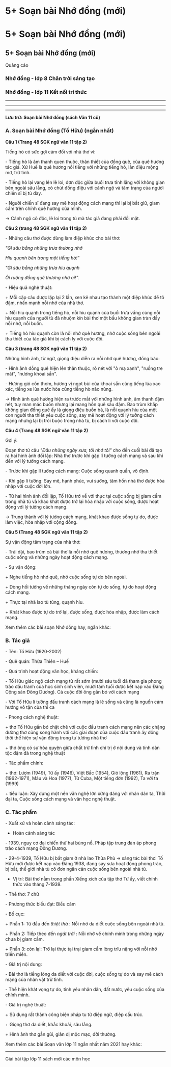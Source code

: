 # 5+ Soạn bài Nhớ đồng (mới)

# 5+ Soạn bài Nhớ đồng (mới)

## 5+ Soạn bài Nhớ đồng (mới)

Quảng cáo

### Nhớ đồng - lớp 8 Chân trời sáng tạo

### Nhớ đồng - lớp 11 Kết nối tri thức

* * *

* * *

* * *

**Lưu trữ: Soạn bài Nhớ đồng (sách Văn 11 cũ)**

### **A. Soạn bài Nhớ đồng (Tố Hữu) (ngắn nhất)**

**Câu 1 (Trang 48 SGK ngữ văn 11 tập 2)**

Tiếng hò có sức gợi cảm đối với nhà thơ vì: 

\- Tiếng hò là âm thanh quen thuộc, thân thiết của đồng quê, của quê hương tác giả. Xứ Huế là quê hương nổi tiếng với những tiếng hò, làn điệu mộng mơ, trữ tình. 

\- Tiếng hò lại vang lên lẻ loi, đơn độc giữa buổi trưa tĩnh lặng với không gian bên ngoài sâu lắng, có chút đồng điệu với cảnh ngộ và tâm trạng của người chiến sĩ bị tù đày. 

\- Người chiến sĩ đang say mê hoạt động cách mạng thì lại bị bắt giữ, giam cầm trên chính quê hương của mình. 

→ Cảnh ngộ cô độc, lẻ loi trong tù mà tác giả đang phải đối mặt. 

**Câu 2 (trang 48 SGK ngữ văn 11 tập 2)**

\- Những câu thơ được dùng làm điệp khúc cho bài thơ: 

_"Gì sâu bằng những trưa thương nhớ_

_Hiu quạnh bên trong một tiếng hò!"_

_"Gì sâu bằng những trưa hiu quạnh_

_Ôi ruộng đồng quê thương nhớ ai!"._

\- Hiệu quả nghệ thuật: 

\+ Mỗi cặp câu được lặp lại 2 lần, xen kẽ nhau tạo thành một điệp khúc để tô đậm, nhấn mạnh nỗi nhớ của nhà thơ. 

\+ Nỗi hiu quạnh trong tiếng hò, nỗi hiu quạnh của buổi trưa vắng cùng nỗi hiu quạnh của người tù đã nhuộm kín bài thơ một bầu không gian tràn đầy nỗi nhớ, nỗi buồn. 

\+ Tiếng hò hiu quạnh còn là nỗi nhớ quê hương, nhớ cuộc sống bên ngoài tha thiết của tác giả khi bị cách ly với cuộc đời. 

**Câu 3 (trang 48 SGK ngữ văn 11 tập 2)**

Những hình ảnh, từ ngữ, giọng điệu diễn ra nỗi nhớ quê hương, đồng bào: 

\- Hình ảnh đồng quê hiện lên thân thuộc, rõ nét với "ô mạ xanh", "ruồng tre mát", "nương khoai sắn". 

\- Hương gió cồn thơm, hương vị ngọt bùi của khoai sắn cùng tiếng lúa xao xác, tiếng xe lùa nước hòa cùng tiếng hò não nùng. 

→ Hình ảnh quê hương hiện ra trước mắt với những hình ảnh, âm thanh đậm nét, tuy man mác buồn nhưng lại mang hồn quê sâu đậm. Bao trùm khắp không gian đồng quê ấy là giọng điệu buồn bã, là nỗi quạnh hiu của một con người tha thiết yêu cuộc sống, say mê hoạt động với lý tưởng cách mạng nhưng lại bị trói buộc trong nhà tù, bị cách li với cuộc đời. 

**Câu 4 (Trang 48 SGK ngữ văn 11 tập 2)**

Gợi ý: 

Đoạn thơ từ câu _"Đâu những ngày xưa, tôi nhớ tôi"_ cho đến cuối bài đã tạo ra hai hình ảnh đối lập: Nhà thơ trước khi gặp lí tưởng cách mạng và sau khi đến với lý tưởng cách mạng. 

\- Trước khi gặp lí tưởng cách mạng: Cuộc sống quanh quẩn, vô định. 

\- Khi gặp lí tưởng: Say mê, hạnh phúc, vui sướng, tâm hồn nhà thơ được hòa nhập với cuộc đời lớn. 

\- Từ hai hình ảnh đối lập, Tố Hữu trở về với thực tại cuộc sống bị giam cầm trong nhà tù và khao khát được trở lại hòa nhập với cuộc sống, được hoạt động với lý tưởng cách mạng. 

→ Trung thành với lý tưởng cách mạng, khát khao được sống tự do, được làm việc, hòa nhập với cộng đồng. 

**Câu 5 (Trang 48 SGK ngữ văn 11 tập 2)**

Sự vận động tâm trạng của nhà thơ: 

\- Trải dài, bao trùm cả bài thơ là nỗi nhớ quê hương, thương nhớ tha thiết cuộc sống và những ngày hoạt động cách mạng. 

\- Sự vận động: 

\+ Nghe tiếng hò nhớ quê, nhớ cuộc sống tự do bên ngoài. 

\+ Dòng hồi tưởng về những tháng ngày còn tự do sống, tự do hoạt động cách mạng. 

\+ Thực tại nhà lao tù túng, quạnh hiu. 

\+ Khát khao được tự do trở lại, được sống, được hòa nhập, được làm cách mạng. 

Xem thêm các bài soạn Nhớ đồng hay, ngắn khác:

### **B. Tác giả**

\- Tên: Tố Hữu (1920-2002)

\- Quê quán: Thừa Thiên – Huế

\- Quá trình hoạt động văn học, kháng chiến:

\- Tố Hữu giác ngộ cách mạng từ rất sớm (mười sáu tuổi đã tham gia phong trào đấu tranh của học sinh sinh viên, mười tám tuổi được kết nạp vào Đảng Cộng sản Đông Dương). Cả cuộc đời ông gắn bó với cách mạng

\- Với Tố Hữu lí tưởng đấu tranh cách mạng là lẽ sống và cũng là nguồn cảm hướng vô tận của thi ca

\- Phong cách nghệ thuật:

\+ thơ Tố Hữu gắn bó chặt chẽ với cuộc đấu tranh cách mạng nên các chặng đường thơ cũng song hành với các giai đoạn của cuộc đấu tranh ấy đồng thời thể hiện sự vận động trong tư tưởng nhà thơ

\+ thơ ông có sự hòa quyện giữa chất trữ tình chí trị ở nội dung và tính dân tộc đậm đà trong nghệ thuật

\- Tác phẩm chính: 

\+ thơ: Lượm (1949), Từ ấy (1946), Việt Bắc (1954), Gió lộng (1961), Ra trận (1962-1971), Máu và Hoa (1977), Từ Cuba, Một tiếng đờn (1992), Ta với ta (1999)

\+ tiểu luận: Xây dựng một nền văn nghệ lớn xứng đáng với nhân dân ta, Thời đại ta, Cuộc sống cách mạng và văn học nghệ thuật.

### **C. Tác phẩm**

\- Xuất xứ và hoàn cảnh sáng tác: 

* Hoàn cảnh sáng tác

\- 1939, nguy cơ đại chiến thứ hai bùng nổ. Pháp tập trung đàn áp phong trào cách mạng Đông Dương.

\- 29-4-1939, Tố Hữu bị bắt giam ở nhà lao Thừa Phủ → sáng tác bài thơ. Tố Hữu mới được kết nạp vào Đảng 1938, đang say sưa hoạt động phong trào, bị bắt, thế giới nhà tù cô đơn ngăn cản cuộc sống bên ngoài nhà tù.

* Vị trí: Bài thơ nằm trong phần Xiềng xích của tập thơ Từ ấy, viết chính thức vào tháng 7-1939.

\- Thể thơ: 7 chữ

\- Phương thức biểu đạt: Biểu cảm

\- Bố cục: 

\+ Phần 1: Từ đầu đến _thiệt thà_ : Nỗi nhớ da diết cuộc sống bên ngoài nhà tù.

\+ Phần 2: Tiếp theo đến _ngát trời_ : Nỗi nhớ về chính mình trong những ngày chưa bị giam cầm.

\+ Phần 3: còn lại: Trở lại thực tại trại giam cầm lòng trĩu nặng với nỗi nhớ triền miên.

\- Giá trị nội dung: 

\- Bài thơ là tiếng lòng da diết với cuộc đời, cuộc sống tự do và say mê cách mạng của nhân vật trữ tình.

\- Thể hiện khát vọng tự do, tình yêu nhân dân, đất nước, yêu cuộc sống của chính mình.

\- Giá trị nghệ thuật: 

\+ Sử dụng rất thành công biện pháp tu từ điệp ngữ, điệp cấu trúc.

\+ Giọng thơ da diết, khắc khoải, sâu lắng.

\+ Hình ảnh thơ gần gũi, giản dị mộc mạc, đời thường.

Xem thêm các bài Soạn văn lớp 11 ngắn nhất năm 2021 hay khác:

* * *

Giải bài tập lớp 11 sách mới các môn học
